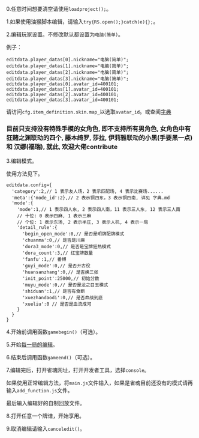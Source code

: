0.任意时间想要清空请使用`loadproject();`。

1.如果使用油猴脚本编辑，请输入`try{RS.open();}catch(e){};`。

2.编辑玩家设置。不修改默认都设置为`电脑(简单)`。

例子：

```
editdata.player_datas[0].nickname="电脑(简单)";
editdata.player_datas[1].nickname="电脑(简单)";
editdata.player_datas[2].nickname="电脑(简单)";
editdata.player_datas[3].nickname="电脑(简单)";
editdata.player_datas[0].avatar_id=400101;
editdata.player_datas[1].avatar_id=400101;
editdata.player_datas[2].avatar_id=400101;
editdata.player_datas[3].avatar_id=400101;
```

请访问`cfg.item_definition.skin.map_`以选取`avatar_id`。或查阅[字典](./字典.md)

### 目前只支持没有特殊手模的女角色, 即不支持所有男角色, 女角色中有狂赌之渊联动的四个, 藤本绮罗, 莎拉, 伊莉雅联动的小黑(手要黑一点) 和 汉娜(福瑞), 就此, 欢迎大佬contribute

3.编辑模式。

使用方法见下。

```
editdata.config={
  'category':2,// 1 表示友人场，2 表示匹配场, 4 表示比赛场......
  'meta':{'mode_id':2},// 2 表示铜四东，3 表示铜四南, 详见 字典.md
  'mode':{
    'mode':1,// 1 表示四人东, 2 表示四人南，11 表示三人东, 12 表示三人南
    // 十位: 0 表示四麻, 1 表示三麻
    // 个位: 1 表示东场, 2 表示半庄, 3 表示人机, 4 表示一局
    'detail_rule':{
      'begin_open_mode':0,// 是否是明牌配牌模式
      'chuanma':0,// 是否是川麻
      'dora3_mode':0,// 是否是宝牌狂热模式
      'dora_count':3,// 红宝牌数量
      'fanfu':1,// 番缚
      'guyi_mode':0,// 是否开古役
      'huansanzhang':0,// 是否换三张
      'init_point':25000,// 初始分数
      'muyu_mode':0,// 是否是龙之目玉模式
      'shiduan':1,// 是否有食断
      'xuezhandaodi':0,// 是否血战到底
      'xueliu':0 // 是否是血流成河
    }
  }
}
```

4.开始前调用函数`gamebegin()`（可选）。

5.开始[每一局的编辑](./编辑每一局的方法.md)。

6.结束后调用函数`gameend()`（可选）。

7.编辑完后，打开雀魂网址，打开开发者工具，选择`console`。

如果使用正常编辑方法，将`main.js`文件输入，如果是雀魂目前还没有的模式请再输入`add_function.js`文件。

最后输入编辑好的自制回放文件。

8.打开任意一个牌谱，开始享用。

9.取消编辑请输入`canceledit()`。
